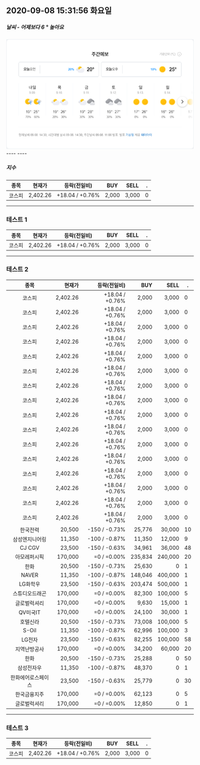 ##  2020-09-08 15:31:56   화요일 
##### 날씨   -   어제보다 6 ° 높아요
<center><img src="./img/naver_weather_week.png"></center>
----
----

##### 지수

| 종목 | 현재가 | 등락(전일비) | BUY | SELL | . |
|-|-|-|-|-|-|
|코스피|2,402.26|+18.04  /  +0.76%|2,000|3,000|0|

----

### 테스트 1

| 종목 | 현재가 | 등락(전일비) | BUY | SELL | . |
|-|-|-|-|-|-|
|코스피|2,402.26|+18.04  /  +0.76%|2,000|3,000|0|


----

### 테스트 2

| 종목 | 현재가 | 등락(전일비) | BUY | SELL | . |
|:-:|-:|-:|-:|-:|-|
|코스피|2,402.26|+18.04  /  +0.76%|2,000|3,000|0|
|코스피|2,402.26|+18.04  /  +0.76%|2,000|3,000|0|
|코스피|2,402.26|+18.04  /  +0.76%|2,000|3,000|0|
|코스피|2,402.26|+18.04  /  +0.76%|2,000|3,000|0|
|코스피|2,402.26|+18.04  /  +0.76%|2,000|3,000|0|
|코스피|2,402.26|+18.04  /  +0.76%|2,000|3,000|0|
|코스피|2,402.26|+18.04  /  +0.76%|2,000|3,000|0|
|코스피|2,402.26|+18.04  /  +0.76%|2,000|3,000|0|
|코스피|2,402.26|+18.04  /  +0.76%|2,000|3,000|0|
|코스피|2,402.26|+18.04  /  +0.76%|2,000|3,000|0|
|코스피|2,402.26|+18.04  /  +0.76%|2,000|3,000|0|
|코스피|2,402.26|+18.04  /  +0.76%|2,000|3,000|0|
|코스피|2,402.26|+18.04  /  +0.76%|2,000|3,000|0|
|코스피|2,402.26|+18.04  /  +0.76%|2,000|3,000|0|
|코스피|2,402.26|+18.04  /  +0.76%|2,000|3,000|0|
|코스피|2,402.26|+18.04  /  +0.76%|2,000|3,000|0|
|한국전력|20,500|-150  /  -0.73%|25,776|30,000|10|
|삼성엔지니어링|11,350|-100  /  -0.87%|11,350|12,000|9|
|CJ CGV|23,500|-150  /  -0.63%|34,961|36,000|48|
|아모레퍼시픽|170,000|=0  /  =0.00%|235,834|240,000|20|
|한화|20,500|-150  /  -0.73%|25,630|0|1|
|NAVER|11,350|-100  /  -0.87%|148,046|400,000|1|
|LG화학우|23,500|-150  /  -0.63%|203,474|500,000|1|
|스튜디오드래곤|170,000|=0  /  =0.00%|82,300|100,000|5|
|글로벌럭셔리|170,000|=0  /  =0.00%|9,630|15,000|1|
|QV미국IT|170,000|=0  /  =0.00%|24,100|30,000|1|
|호텔신라|20,500|-150  /  -0.73%|73,008|100,000|5|
|S-Oil|11,350|-100  /  -0.87%|62,996|100,000|3|
|LG전자|23,500|-150  /  -0.63%|82,255|100,000|58|
|지역난방공사|170,000|=0  /  =0.00%|34,200|60,000|20|
|한화|20,500|-150  /  -0.73%|25,288|0|50|
|삼성전자우|11,350|-100  /  -0.87%|48,370|0|1|
|한화에어로스페이스|23,500|-150  /  -0.63%|25,779|0|30|
|한국금융지주|170,000|=0  /  =0.00%|62,123|0|5|
|글로벌럭셔리|170,000|=0  /  =0.00%|12,850|0|1|


----

### 테스트 3

| 종목 | 현재가 | 등락(전일비) | BUY | SELL | . |
|-|-|-|-|-|-|
|코스피|2,402.26|+18.04  /  +0.76%|2,000|3,000|0|